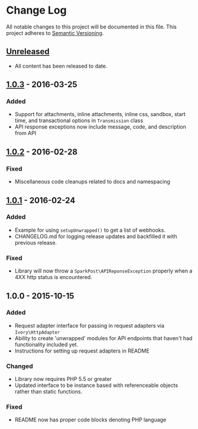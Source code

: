 # Change Log
All notable changes to this project will be documented in this file.
This project adheres to [Semantic Versioning](http://semver.org/).

## [Unreleased][unreleased]
- All content has been released to date.

## [1.0.3] - 2016-03-25
### Added
- Support for attachments, inline attachments, inline css, sandbox, start time, and transactional options in `Transmission` class
- API response exceptions now include message, code, and description from API

## [1.0.2] - 2016-02-28
### Fixed
- Miscellaneous code cleanups related to docs and namespacing

## [1.0.1] - 2016-02-24
### Added
- Example for using `setupUnwrapped()` to get a list of webhooks.
- CHANGELOG.md for logging release updates and backfilled it with previous release.

### Fixed
- Library will now throw a `SparkPost\APIReponseException` properly when a 4XX http status is encountered.

## 1.0.0 - 2015-10-15
### Added
- Request adapter interface for passing in request adapters via `Ivory\HttpAdapter`
- Ability to create 'unwrapped' modules for API endpoints that haven't had functionality included yet.
- Instructions for setting up request adapters in README 

### Changed
- Library now requires PHP 5.5 or greater
- Updated interface to be instance based with referenceable objects rather than static functions.

### Fixed
- README now has proper code blocks denoting PHP language

[unreleased]: https://github.com/sparkpost/php-sparkpost/compare/v1.0.3...HEAD
[1.0.3]: https://github.com/sparkpost/php-sparkpost/compare/v1.0.2...v1.0.3
[1.0.2]: https://github.com/sparkpost/php-sparkpost/compare/v1.0.1...v1.0.2
[1.0.1]: https://github.com/sparkpost/php-sparkpost/compare/v1.0.0...v1.0.1

